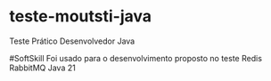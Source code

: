 # teste-moutsti-java
Teste Prático Desenvolvedor Java

#SoftSkill
Foi usado para o desenvolvimento proposto no teste
Redis
RabbitMQ
Java 21

